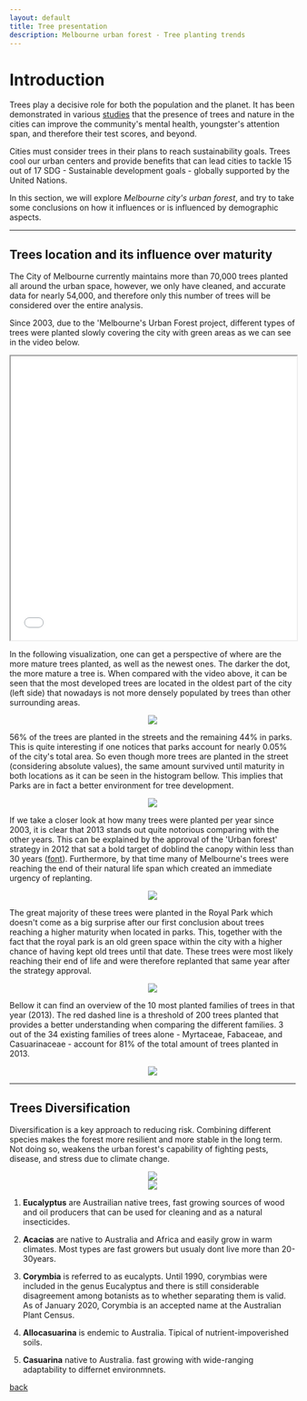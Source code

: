 ```yaml
---
layout: default
title: Tree presentation
description: Melbourne urban forest - Tree planting trends
---
```


# Introduction

Trees play a decisive role for both the population and the planet. 
It has been demonstrated in various [studies](https://nph.onlinelibrary.wiley.com/doi/epdf/10.1002/ppp3.39) that the presence of trees and nature in the cities can improve the community's mental health, youngster's attention span, and therefore their test scores, and beyond.

Cities must consider trees in their plans to reach sustainability goals. Trees cool our urban centers and provide benefits that can lead cities to tackle 15 out of 17 SDG - Sustainable development goals - globally supported by the United Nations.

In this section, we will explore _Melbourne city's urban forest_, and try to take some conclusions on how it influences or is influenced by demographic aspects.

***

## Trees location and its influence over maturity 

The City of Melbourne currently maintains more than 70,000 trees planted all around the urban space, however, we only have cleaned, and accurate data for nearly 54,000, and therefore only this number of trees will be considered over the entire analysis. 

Since 2003, due to the 'Melbourne's Urban Forest project, different types of trees were planted slowly covering the city with green areas as we can see in the video below.

<iframe src="/testsite.github.io/tree-coverage-cumsum.html"
	sandbox="allow-same-origin allow-scripts"
	width="100%"
	height="500"
	scrolling="no"
	seamless="seamless"
	frameborder="2">
</iframe>

In the following visualization, one can get a perspective of where are the more mature trees planted, as well as the newest ones. The darker the dot, the more mature a tree is. When compared with the video above, it can be seen that the most developed trees are located in the oldest part of the city (left side) that nowadays is not more densely populated by trees than other surrounding areas.

<center>
	<img src="treeLocByAgeDesc.png">
</center>

56% of the trees are planted in the streets and the remaining 44% in parks. This is quite interesting if one notices that parks account for nearly 0.05% of the city's total area. So even though more trees are planted in the street (considering absolute values), the same amount survived until maturity in both locations as it can be seen in the histogram bellow. This implies that Parks are in fact a better environment for tree development.

<center>
	<img src="NofTressStreetPark.png">
</center>

If we take a closer look at how many trees were planted per year since 2003, it is clear that 2013 stands out quite notorious comparing with the other years.  This can be explained by the approval of the 'Urban forest' strategy in 2012 that sat a bold target of doblind the canopy within less than 30 years ([font](https://heritagecouncil.vic.gov.au/wp-content/uploads/2014/09/ROYAL-PARK-ED-Rec-Feb-2014.pdf)). Furthermore, by that time many of Melbourne's trees were reaching the end of their natural life span which created an immediate urgency of replanting.  

<center>
	<img src="NofTressPerYear.png">
</center>

The great majority of these trees were planted in the Royal Park which doesn't come as a big surprise after our first conclusion about trees reaching a higher maturity when located in parks. This, together with the fact that the royal park is an old green space within the city with a higher chance of having kept old trees until that date. These trees were most likely reaching their end of life and were therefore replanted that same year after the strategy approval.

<center>
	<img src="treeLoc2013.png">
</center>

Bellow it can find an overview of the 10 most planted families of trees in that year (2013). The red dashed line is a threshold of 200 trees planted that provides a better understanding when comparing the different families. 3 out of the 34 existing families of trees alone - Myrtaceae, Fabaceae, and Casuarinaceae - account for 81% of the total amount of trees planted in 2013.

<center>
	<img src="top10FamPlanted2013.png">
</center>

***

## Trees Diversification

Diversification is a key approach to reducing risk. Combining different species makes the forest more resilient and more stable in the long term.
Not doing so, weakens the urban forest's capability of fighting pests, disease, and stress due to climate change.

<center>
	<img src="treeFamsDivers.png">
</center>

<center>
	<img src="treeGenusDivers.png">
</center>

1. **Eucalyptus** are Austrailian native trees, fast growing sources of wood and oil producers that can be used for cleaning and as a natural insecticides.

1. **Acacias** are native to Australia and Africa and easily grow in warm climates. Most types are fast growers but usualy dont live more than 20-30years.

1. **Corymbia** is referred to as eucalypts. Until 1990, corymbias were included in the genus Eucalyptus and there is still considerable disagreement among botanists as to whether separating them is valid. As of January 2020, Corymbia is an accepted name at the Australian Plant Census.

1. **Allocasuarina** is endemic to Australia. Tipical of nutrient-impoverished soils.

1. **Casuarina** native to Australia. fast growing with wide-ranging adaptability to differnet environmnets.




[back](./)
